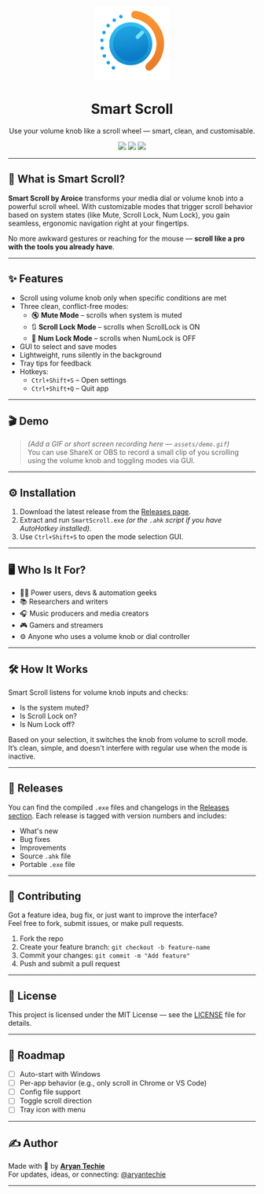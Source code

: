<p align="center">
  <img src="assets/icons/png/icon-256x256.png" height="150" alt="Smart Scroll Logo">
</p>

<h1 align="center">Smart Scroll</h1>
<p align="center">Use your volume knob like a scroll wheel — smart, clean, and customisable.</p>

<p align="center">
  <a href="https://github.com/Aryan-Techie/SmartScroll/releases"><img src="https://img.shields.io/github/v/release/Aryan-Techie/SmartScroll?style=flat-square"></a>
  <a href="https://github.com/Aryan-Techie/SmartScroll/stargazers"><img src="https://img.shields.io/github/stars/Aryan-Techie/SmartScroll?style=flat-square"></a>
  <a href="https://github.com/Aryan-Techie/SmartScroll/issues"><img src="https://img.shields.io/github/issues/Aryan-Techie/SmartScroll?style=flat-square"></a>
</p>

---

## 🧠 What is Smart Scroll?

**Smart Scroll by Aroice** transforms your media dial or volume knob into a powerful scroll wheel. With customizable modes that trigger scroll behavior based on system states (like Mute, Scroll Lock, Num Lock), you gain seamless, ergonomic navigation right at your fingertips.

No more awkward gestures or reaching for the mouse — **scroll like a pro with the tools you already have**.

---

## ✨ Features

- Scroll using volume knob only when specific conditions are met
- Three clean, conflict-free modes:
  - 🔇 **Mute Mode** – scrolls when system is muted
  - 🔃 **Scroll Lock Mode** – scrolls when ScrollLock is ON
  - 🔢 **Num Lock Mode** – scrolls when NumLock is OFF
- GUI to select and save modes
- Lightweight, runs silently in the background
- Tray tips for feedback
- Hotkeys:
  - `Ctrl+Shift+S` – Open settings
  - `Ctrl+Shift+Q` – Quit app

---

## 🎬 Demo

> *(Add a GIF or short screen recording here — `assets/demo.gif`)*  
> You can use ShareX or OBS to record a small clip of you scrolling using the volume knob and toggling modes via GUI.

---

## ⚙️ Installation

1. Download the latest release from the [Releases page](https://github.com/Aryan-Techie/SmartScroll/releases).
2. Extract and run `SmartScroll.exe` *(or the `.ahk` script if you have AutoHotkey installed)*.
3. Use `Ctrl+Shift+S` to open the mode selection GUI.

---

## 🖥️ Who Is It For?

- 🧑‍💻 Power users, devs & automation geeks
- 📚 Researchers and writers
- 🎧 Music producers and media creators
- 🎮 Gamers and streamers
- ⚙️ Anyone who uses a volume knob or dial controller

---

## 🛠️ How It Works

Smart Scroll listens for volume knob inputs and checks:
- Is the system muted?
- Is Scroll Lock on?
- Is Num Lock off?

Based on your selection, it switches the knob from volume to scroll mode. It’s clean, simple, and doesn't interfere with regular use when the mode is inactive.

---

## 🧾 Releases

You can find the compiled `.exe` files and changelogs in the [Releases section](https://github.com/Aryan-Techie/SmartScroll/releases). Each release is tagged with version numbers and includes:
- What's new
- Bug fixes
- Improvements
- Source `.ahk` file
- Portable `.exe` file

---

## 🤝 Contributing

Got a feature idea, bug fix, or just want to improve the interface?  
Feel free to fork, submit issues, or make pull requests.

1. Fork the repo
2. Create your feature branch: `git checkout -b feature-name`
3. Commit your changes: `git commit -m "Add feature"`
4. Push and submit a pull request

---

## 📄 License

This project is licensed under the MIT License — see the [LICENSE](LICENSE) file for details.

---

## 🧭 Roadmap

- [ ] Auto-start with Windows
- [ ] Per-app behavior (e.g., only scroll in Chrome or VS Code)
- [ ] Config file support
- [ ] Toggle scroll direction
- [ ] Tray icon with menu

---

## ✍️ Author

Made with 💌 by **[Aryan Techie](https://aryan.aroice.in)**  
For updates, ideas, or connecting: [@aryantechie](https://instagram.com/aryantechie)

---

